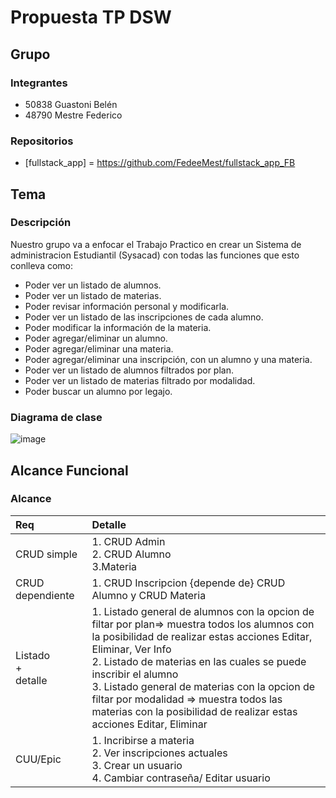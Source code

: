 # Propuesta TP DSW

## Grupo
### Integrantes
- 50838 Guastoni Belén
- 48790 Mestre Federico

### Repositorios
* [fullstack_app] = https://github.com/FedeeMest/fullstack_app_FB


## Tema
### Descripción
Nuestro grupo va a enfocar el Trabajo Practico en crear un Sistema de administracion Estudiantil (Sysacad) con todas las funciones que esto conlleva como: 

- Poder ver un listado de alumnos.
- Poder ver un listado de materias.
- Poder revisar información personal y modificarla.
- Poder ver un listado de las inscripciones de cada alumno.
- Poder modificar la información de la materia.
- Poder agregar/eliminar un alumno.
- Poder agregar/eliminar una materia.
- Poder agregar/eliminar una inscripción, con un alumno y una materia.
- Poder ver un listado de alumnos filtrados por plan.
- Poder ver un listado de materias filtrado por modalidad.
- Poder buscar un alumno por legajo.

   
### Diagrama de clase
![image](https://github.com/user-attachments/assets/fa6ed897-d438-490d-8ada-d6b80354b818)


## Alcance Funcional


### Alcance 

|Req|Detalle|
|:-|:-|
|CRUD simple|1. CRUD Admin<br>2. CRUD Alumno<br>3.Materia<br>
|CRUD dependiente|1. CRUD Inscripcion {depende de} CRUD Alumno y CRUD Materia<br>
|Listado<br>+<br>detalle| 1. Listado general de alumnos con la opcion de filtar por plan=> muestra todos los alumnos con la posibilidad de realizar estas acciones Editar, Eliminar, Ver Info<br> 2. Listado de materias en las cuales se puede inscribir el alumno<br> 3. Listado general de materias con la opcion de filtar por modalidad => muestra todos las materias con la posibilidad de realizar estas acciones Editar, Eliminar|
|CUU/Epic|1. Incribirse a materia<br>2. Ver inscripciones actuales<br>3. Crear un usuario <br>4. Cambiar contraseña/ Editar usuario|

